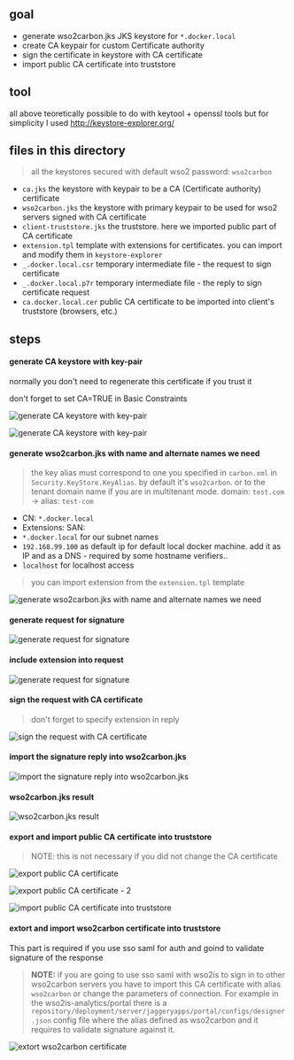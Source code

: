 ## goal

- generate wso2carbon.jks JKS keystore for `*.docker.local`
- create CA keypair for custom Certificate authority
- sign the certificate in keystore with CA certificate
- import public CA certificate into truststore

## tool

all above teoretically possible to do with keytool + openssl tools
but for simplicity I used http://keystore-explorer.org/

## files in this directory

> all the keystores secured with default wso2 password: `wso2carbon`

- `ca.jks` the keystore with keypair to be a CA (Certificate authority) certificate
- `wso2carbon.jks` the keystore with primary keypair to be used for wso2 servers signed with CA certificate 
- `client-truststore.jks` the truststore. here we imported public part of CA certificate
- `extension.tpl` template with extensions for certificates. you can import and modify them in `keystore-explorer`
- `_.docker.local.csr` temporary intermediate file - the request to sign certificate
- `_.docker.local.p7r` temporary intermediate file - the reply to sign certificate request
- `ca.docker.local.cer` public CA certificate to be imported into client's truststore (browsers, etc.)

## steps

#### generate CA keystore with key-pair
normally you don't need to regenerate this certificate if you trust it

don't forget to set CA=TRUE in Basic Constraints

![generate CA keystore with key-pair](./readme-img/01-gen-ca.png)

![generate CA keystore with key-pair](./readme-img/01-gen-ca-02.png)


#### generate wso2carbon.jks with name and alternate names we need
> the key alias must correspond to one you specified in `carbon.xml` in `Security.KeyStore.KeyAlias`. by default it's `wso2carbon`.
> or to the tenant domain name if you are in multitenant mode. domain: `test.com` -> alias: `test-com`

- CN: `*.docker.local`
- Extensions: SAN:
 - `*.docker.local` for our subnet names
 - `192.168.99.100` as default ip for default local docker machine. add it as IP and as a DNS - required by some hostname verifiers..
 - `localhost` for localhost access

> you can import extension from the `extension.tpl` template

![generate wso2carbon.jks with name and alternate names we need](./readme-img/02-gen-wso2carbon.jks.png)

#### generate request for signature 
![generate request for signature](./readme-img/03-sign-req.png)

#### include extension into request 
![generate request for signature](./readme-img/03-sign-req-02.png)

#### sign the request with CA certificate

> don't forget to specify extension in reply 

![sign the request with CA certificate](./readme-img/04-sign.png)

#### import the signature reply into wso2carbon.jks
![import the signature reply into wso2carbon.jks](./readme-img/05-imp-sign-repl.png)

#### wso2carbon.jks result
![wso2carbon.jks result](./readme-img/06-result.png)

#### export and import public CA certificate into truststore
> NOTE: this is not necessary if you did not change the CA certificate

![export public CA certificate](./readme-img/07-ca-exp-01.png)

![export public CA certificate - 2](./readme-img/07-ca-exp-02.png)

![import public CA certificate into truststore](./readme-img/08-ca-imp-trust.png)

#### extort and import wso2carbon certificate into truststore

This part is required if you use sso saml for auth and goind to validate signature of the response

> **NOTE:** if you are going to use sso saml with wso2is to sign in to other wso2carbon servers 
> you have to import this CA certificate with alias `wso2carbon` or change the parameters of connection.
> For example in the wso2is-analytics/portal there is a `repository/deployment/server/jaggeryapps/portal/configs/designer.json` 
> config file where the alias defined as wso2carbon and it requires to validate signature against it.

![extort wso2carbon certificate](./readme-img/09-wso2carbon-exp.png)



